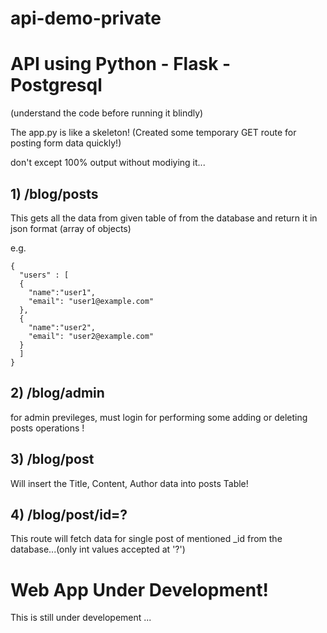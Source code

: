 # api-demo-private
# API using Python - Flask - Postgresql
(understand the code before running it blindly)

The app.py is like a skeleton!
(Created some temporary GET route for posting form data quickly!)

don't except 100% output without modiying it...
## 1) /blog/posts
This gets all the data from given table of from the database and return it in json format (array of objects)

e.g.

```
{
  "users" : [
  {
    "name":"user1",
    "email": "user1@example.com"
  },
  {
    "name":"user2",
    "email": "user2@example.com"
  }
  ]
}
```
## 2) /blog/admin
for admin previleges, must login for performing some adding or deleting posts operations !

## 3) /blog/post
Will insert the Title, Content, Author data into posts Table!

## 4) /blog/post/id=?
This route will fetch data for single post of mentioned _id from the database...(only int values accepted at '?')

# Web App Under Development!
This is still under developement ...
